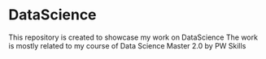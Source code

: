 # DataScience
This repository is created to showcase my work on DataScience
The work is mostly related to my course of Data Science Master 2.0 by PW Skills
